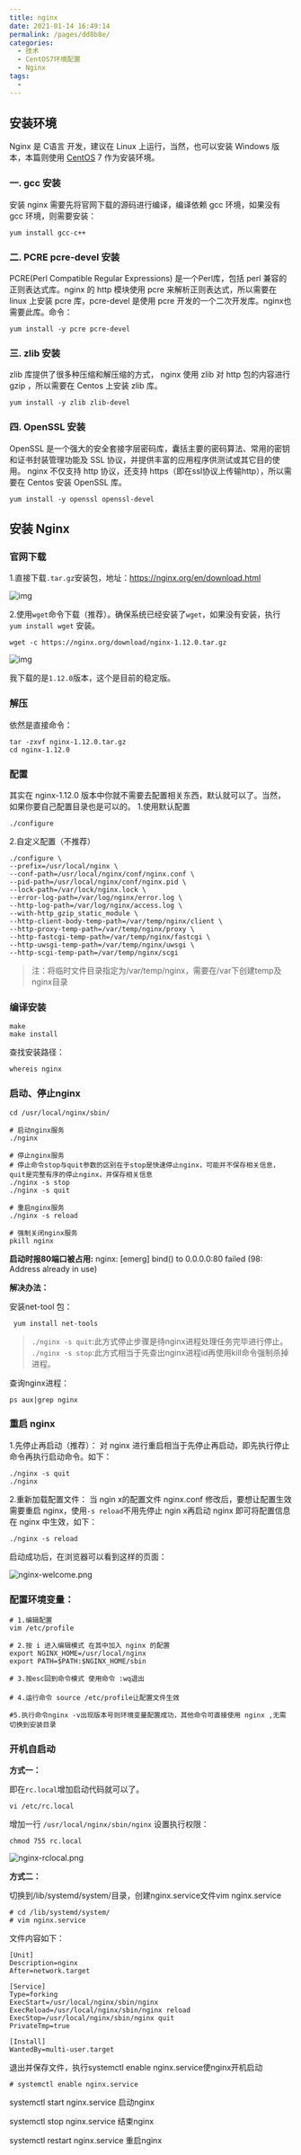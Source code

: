 ```yaml
---
title: nginx
date: 2021-01-14 16:49:14
permalink: /pages/dd8b8e/
categories:
  - 技术
  - CentOS7环境配置
  - Nginx
tags:
  - 
---
```

## 安装环境

Nginx 是 C语言 开发，建议在 Linux 上运行，当然，也可以安装 Windows 版本，本篇则使用 [CentOS](http://www.linuxidc.com/topicnews.aspx?tid=14) 7 作为安装环境。

### **一. gcc 安装**

安装 nginx 需要先将官网下载的源码进行编译，编译依赖 gcc 环境，如果没有 gcc 环境，则需要安装：

```shell
yum install gcc-c++
```

### **二. PCRE pcre-devel 安装**

PCRE(Perl Compatible Regular Expressions) 是一个Perl库，包括 perl 兼容的正则表达式库。nginx 的 http 模块使用 pcre 来解析正则表达式，所以需要在 linux 上安装 pcre 库，pcre-devel 是使用 pcre 开发的一个二次开发库。nginx也需要此库。命令：

```shell
yum install -y pcre pcre-devel
```

### **三. zlib 安装**

zlib 库提供了很多种压缩和解压缩的方式， nginx 使用 zlib 对 http 包的内容进行 gzip ，所以需要在 Centos 上安装 zlib 库。

```shell
yum install -y zlib zlib-devel
```

### **四. OpenSSL 安装**

OpenSSL 是一个强大的安全套接字层密码库，囊括主要的密码算法、常用的密钥和证书封装管理功能及 SSL 协议，并提供丰富的应用程序供测试或其它目的使用。
nginx 不仅支持 http 协议，还支持 https（即在ssl协议上传输http），所以需要在 Centos 安装 OpenSSL 库。

```shell
yum install -y openssl openssl-devel
```



## 安装 Nginx

### 官网下载

1.直接下载`.tar.gz`安装包，地址：https://nginx.org/en/download.html

![img](http://oss.baonvwei.top/nginx/26794-20170415143759345-1159867247.png)

 

2.使用`wget`命令下载（推荐）。确保系统已经安装了`wget`，如果没有安装，执行 `yum install wget` 安装。

```
wget -c https://nginx.org/download/nginx-1.12.0.tar.gz
```

![img](http://oss.baonvwei.top/nginx/26794-20170415143847533-1700322865.png)

 

我下载的是`1.12.0`版本，这个是目前的稳定版。

### 解压

依然是直接命令：

```shell
tar -zxvf nginx-1.12.0.tar.gz
cd nginx-1.12.0
```

### 配置

其实在 nginx-1.12.0 版本中你就不需要去配置相关东西，默认就可以了。当然，如果你要自己配置目录也是可以的。
1.使用默认配置

```shell
./configure
```

2.自定义配置（不推荐）

```shell
./configure \
--prefix=/usr/local/nginx \
--conf-path=/usr/local/nginx/conf/nginx.conf \
--pid-path=/usr/local/nginx/conf/nginx.pid \
--lock-path=/var/lock/nginx.lock \
--error-log-path=/var/log/nginx/error.log \
--http-log-path=/var/log/nginx/access.log \
--with-http_gzip_static_module \
--http-client-body-temp-path=/var/temp/nginx/client \
--http-proxy-temp-path=/var/temp/nginx/proxy \
--http-fastcgi-temp-path=/var/temp/nginx/fastcgi \
--http-uwsgi-temp-path=/var/temp/nginx/uwsgi \
--http-scgi-temp-path=/var/temp/nginx/scgi
```

> 注：将临时文件目录指定为/var/temp/nginx，需要在/var下创建temp及nginx目录

### 编译安装

```shell
make
make install
```

查找安装路径：

```shell
whereis nginx
```

### 启动、停止nginx

```shell
cd /usr/local/nginx/sbin/

# 启动nginx服务
./nginx 

# 停止nginx服务
# 停止命令stop与quit参数的区别在于stop是快速停止nginx，可能并不保存相关信息，quit是完整有序的停止nginx，并保存相关信息
./nginx -s stop
./nginx -s quit

# 重启nginx服务
./nginx -s reload

# 强制关闭nginx服务
pkill nginx
```

**启动时报80端口被占用:**
nginx: [emerg] bind() to 0.0.0.0:80 failed (98: Address already in use) 

**解决办法：**

安装net-tool 包：

```shell
 yum install net-tools
```

> `./nginx -s quit`:此方式停止步骤是待nginx进程处理任务完毕进行停止。
> `./nginx -s stop`:此方式相当于先查出nginx进程id再使用kill命令强制杀掉进程。

查询nginx进程：

```shell
ps aux|grep nginx
```

### 重启 nginx

1.先停止再启动（推荐）：
对 nginx 进行重启相当于先停止再启动，即先执行停止命令再执行启动命令。如下：

```shell
./nginx -s quit
./nginx
```

2.重新加载配置文件：
当 ngin x的配置文件 nginx.conf 修改后，要想让配置生效需要重启 nginx，使用`-s reload`不用先停止 ngin x再启动 nginx 即可将配置信息在 nginx 中生效，如下：

```shell
./nginx -s reload
```

启动成功后，在浏览器可以看到这样的页面：

![nginx-welcome.png](http://oss.baonvwei.top/nginx/160905180451093.png)

### 配置环境变量：

```shell
# 1.编辑配置
vim /etc/profile

# 2.按 i 进入编辑模式 在其中加入 nginx 的配置
export NGINX_HOME=/usr/local/nginx 
export PATH=$PATH:$NGINX_HOME/sbin 

# 3.按esc回到命令模式 使用命令 :wq退出
 　 
# 4.运行命令 source /etc/profile让配置文件生效

#5.执行命令nginx -v出现版本号则环境变量配置成功，其他命令可直接使用 nginx ,无需切换到安装目录
```

### 开机自启动

**方式一：**

即在`rc.local`增加启动代码就可以了。

```shell
vi /etc/rc.local
```

增加一行 `/usr/local/nginx/sbin/nginx`
设置执行权限：

```shell
chmod 755 rc.local
```

![nginx-rclocal.png](http://oss.baonvwei.top/nginx/160905180451095.png)



**方式二：**

切换到/lib/systemd/system/目录，创建nginx.service文件vim nginx.service

```
# cd /lib/systemd/system/
# vim nginx.service
```

文件内容如下：

```
[Unit]
Description=nginx 
After=network.target 
  
[Service] 
Type=forking 
ExecStart=/usr/local/nginx/sbin/nginx
ExecReload=/usr/local/nginx/sbin/nginx reload
ExecStop=/usr/local/nginx/sbin/nginx quit
PrivateTmp=true 
  
[Install] 
WantedBy=multi-user.target
```

退出并保存文件，执行systemctl enable nginx.service使nginx开机启动

```
# systemctl enable nginx.service
```

systemctl start nginx.service  启动nginx

systemctl stop nginx.service  结束nginx

systemctl restart nginx.service  重启nginx
